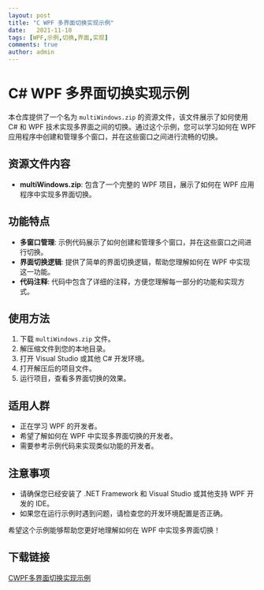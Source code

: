 ```yaml
---
layout: post
title: "C WPF 多界面切换实现示例"
date:   2021-11-10
tags: [WPF,示例,切换,界面,实现]
comments: true
author: admin
---
```

# C# WPF 多界面切换实现示例

本仓库提供了一个名为 `multiWindows.zip` 的资源文件，该文件展示了如何使用 C# 和 WPF 技术实现多界面之间的切换。通过这个示例，您可以学习如何在 WPF 应用程序中创建和管理多个窗口，并在这些窗口之间进行流畅的切换。

## 资源文件内容

- **multiWindows.zip**: 包含了一个完整的 WPF 项目，展示了如何在 WPF 应用程序中实现多界面切换。

## 功能特点

- **多窗口管理**: 示例代码展示了如何创建和管理多个窗口，并在这些窗口之间进行切换。
- **界面切换逻辑**: 提供了简单的界面切换逻辑，帮助您理解如何在 WPF 中实现这一功能。
- **代码注释**: 代码中包含了详细的注释，方便您理解每一部分的功能和实现方式。

## 使用方法

1. 下载 `multiWindows.zip` 文件。
2. 解压缩文件到您的本地目录。
3. 打开 Visual Studio 或其他 C# 开发环境。
4. 打开解压后的项目文件。
5. 运行项目，查看多界面切换的效果。

## 适用人群

- 正在学习 WPF 的开发者。
- 希望了解如何在 WPF 中实现多界面切换的开发者。
- 需要参考示例代码来实现类似功能的开发者。

## 注意事项

- 请确保您已经安装了 .NET Framework 和 Visual Studio 或其他支持 WPF 开发的 IDE。
- 如果您在运行示例时遇到问题，请检查您的开发环境配置是否正确。

希望这个示例能够帮助您更好地理解如何在 WPF 中实现多界面切换！

## 下载链接

[CWPF多界面切换实现示例](https://pan.quark.cn/s/12ef7799d32d)
